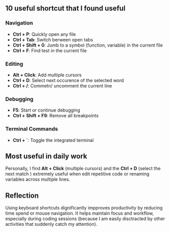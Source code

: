 ## 10 useful shortcut that I found useful
### Navigation
- **Ctrl + P**: Quickly open any file
- **Ctrl + Tab**: Switch berween open tabs
- **Ctrl + Shift + 0**: Jumb to a symbol (function, variable) in the current file 
- **Ctrl + F**: Find test in the current file
### Editing
- **Alt + Click**: Add multiple cursors
- **Ctrl + D**: Select next occurence of the selected word
- **Ctrl + /**: Commetn/ uncomment the current line
### Debugging
- **F5**: Start or continue debugging
- **Ctrl + Shift + F9**: Remove all breakpoints
### Terminal Commands
- **Ctrl + `**: Toggle the integrated terminal 

## Most useful in daily work
Personally, I find **Alt + Click** (multiple cursors) and the **Ctrl + D** (select the next match ) extremely useful when edit repetitive code or renaming variables across multiple lines.

## Reflection
Using keyboard shortcuts dignificantly impproves productivity by reducing time spend or mouse navigation. It helps maintain focus and workflow, especially during coding sessions (because I am easily disctracted by other activities that suddenly catch my attention). 